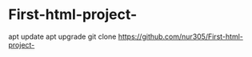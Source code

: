 # First-html-project-
apt update
apt upgrade 
git clone https://github.com/nur305/First-html-project-
